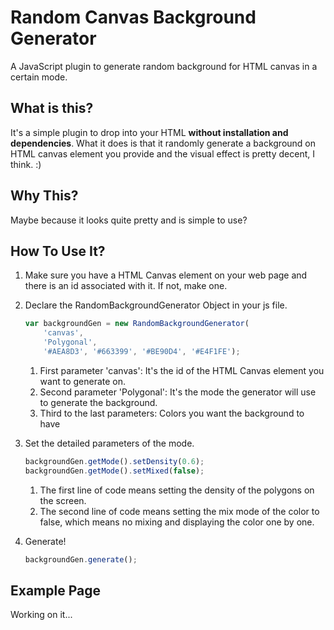 # Random Canvas Background Generator

A JavaScript plugin to generate random background for HTML canvas in a certain mode.

## What is this?

It's a simple plugin to drop into your HTML **without installation and dependencies**. What it does is that it randomly generate a background on HTML canvas element you provide and the visual effect is pretty decent, I think. :)

## Why This?

Maybe because it looks quite pretty and is simple to use?

## How To Use It?
1. Make sure you have a HTML Canvas element on your web page and there is an id associated with it. If not, make one.
2. Declare the RandomBackgroundGenerator Object in your js file.
    ```javascript
    var backgroundGen = new RandomBackgroundGenerator(
        'canvas', 
        'Polygonal',
        '#AEA8D3', '#663399', '#BE90D4', '#E4F1FE');
    ```
    1) First parameter 'canvas': It's the id of the HTML Canvas element you want to generate on.
    2) Second parameter 'Polygonal': It's the mode the generator will use to generate the background.
    3) Third to the last parameters: Colors you want the background to have

3. Set the detailed parameters of the mode.
    ```javascript
    backgroundGen.getMode().setDensity(0.6);
    backgroundGen.getMode().setMixed(false);
    ```
    1) The first line of code means setting the density of the polygons on the screen.
    2) The second line of code means setting the mix mode of the color to false, which means no mixing and displaying the color one by one.

4. Generate!
    ```javascript
    backgroundGen.generate();
    ```

## Example Page

Working on it...
